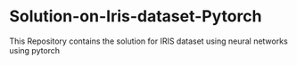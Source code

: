 # Solution-on-Iris-dataset-Pytorch
This Repository contains the solution for IRIS dataset using neural networks using pytorch
